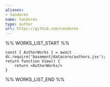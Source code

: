 ```yaml
---
aliases:
- Sandorex
name: Sandorex
type: author
url: https://github.com/sandorex
---
```



%% WORKS_LIST_START %%

```datacorejsx
const { AuthorWorks } = await dc.require('basement/datacore/authors.jsx');
return function View() {
    return <AuthorWorks/>
}
```
%% WORKS_LIST_END %%